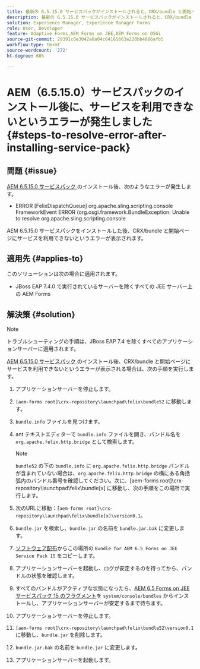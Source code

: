 ```yaml
---
title: 最新の 6.5.15.0 サービスパックがインストールされると、CRX/bundle と開始ページサービスが利用できないというエラーが表示される
description: 最新の 6.5.15.0 サービスパックがインストールされると、CRX/bundle と開始ページサービスが利用できないというエラーが表示される
solution: Experience Manager, Experience Manager Forms
role: User, Developer
feature: Adaptive Forms,AEM Forms on JEE,AEM Forms on OSGi
source-git-commit: 29391c8e3042a8a04c64165663a228bb4886afb5
workflow-type: tm+mt
source-wordcount: '272'
ht-degree: 68%

---
```


# AEM（6.5.15.0）サービスパックのインストール後に、サービスを利用できないというエラーが発生しました {#steps-to-resolve-error-after-installing-service-pack}

## 問題 {#issue}

[AEM 6.5.15.0 サービスパック ](https://experience.adobe.com/#/downloads/content/software-distribution/en/aem.html?package=/content/software-distribution/en/details.html/content/dam/aem/public/adobe/packages/cq650/servicepack/aem-service-pkg-6.5.15.0.zip) のインストール後、次のようなエラーが発生します。
* ERROR [FelixDispatchQueue] org.apache.sling.scripting.console FrameworkEvent ERROR (org.osgi.framework.BundleException: Unable to resolve org.apache.sling.scripting.console

AEM 6.5.15.0 サービスパックをインストールした後、CRX/bundle と開始ページにサービスを利用できないというエラーが表示されます。

## 適用先 {#applies-to}

このソリューションは次の場合に適用されます。
* JBoss EAP 7.4.0 で実行されているサーバーを除くすべての JEE サーバー上の AEM Forms

## 解決策 {#solution}

>[!NOTE]
>
>トラブルシューティングの手順は、JBoss EAP 7.4 を除くすべてのアプリケーションサーバーに適用されます。

[AEM 6.5.15.0 サービスパック ](https://experience.adobe.com/#/downloads/content/software-distribution/en/aem.html?package=/content/software-distribution/en/details.html/content/dam/aem/public/adobe/packages/cq650/servicepack/aem-service-pkg-6.5.15.0.zip) のインストール後、CRX/bundle と開始ページにサービスを利用できないというエラーが表示される場合は、次の手順を実行します。

1. アプリケーションサーバーを停止します。
1. `[aem-forms root]\crx-repository\launchpad\felix\bundle52` に移動します。
1. `bundle.info` ファイルを見つけます。
1. ant テキストエディターで `bundle.info` ファイルを開き、バンドル名を `org.apache.felix.http.bridge` として検索します。

   >[!NOTE]
   >
   >`bundle52` の下の `bundle.info` に `org.apache.felix.http.bridge` バンドルが含まれていない場合は、`org.apache.felix.http.bridge` の横にある角括弧内のバンドル番号を確認してください。次に、[aem-forms root]\crx-repository\launchpad\felix\bundle[x] に移動し、次の手順をこの場所で実行します。

1. 次のURLに移動：`[aem-forms root]\crx-repository\launchpad\felix\bundle[x]\version0.1`。
1. `bundle.jar` を検索し、`bundle.jar` の名前を `bundle.jar.bak` に変更します。
1. [ソフトウェア配布](https://experience.adobe.com/#/downloads/content/software-distribution/en/aem.html?package=/content/software-distribution/en/details.html/content/dam/aem/public/adobe/packages/cq650/featurepack/bundle.jar)からこの場所の `Bundle for AEM 6.5 Forms on JEE Service Pack 15` をコピーします。
1. アプリケーションサーバーを起動し、ログが安定するのを待ってから、バンドルの状態を確認します。
1. すべてのバンドルがアクティブな状態になったら、[AEM 6.5 Forms on JEE サービスパック 15 のフラグメント](https://experience.adobe.com/#/downloads/content/software-distribution/en/aem.html?package=/content/software-distribution/en/details.html/content/dam/aem/public/adobe/packages/cq650/featurepack/org.apache.felix.http.servlet-api-1.2.0_fragment_full.jar)を `system/console/bundles` からインストールし、アプリケーションサーバーが安定するまで待ちます。
1. アプリケーションサーバーを停止します。
1. `[aem-forms root]\crx-repository\launchpad\felix\bundle52\version0.1` に移動し、`bundle.jar` を削除します。
1. `bundle.jar.bak` の名前を `bundle.jar` に変更します。
1. アプリケーションサーバーを起動します。
